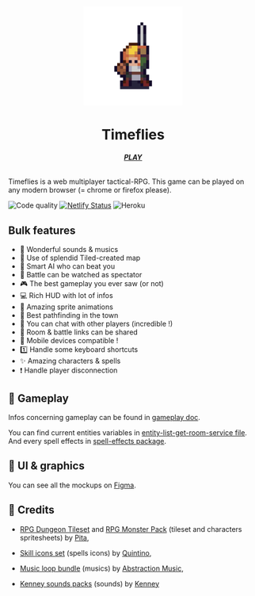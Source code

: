 
<p align="center">
    <img width="200" src="packages\frontend\public\logo512.png" alt="Timeflies logo" />
</p>

<h1 align="center">Timeflies</h1>

<h6 align="center">
    <a href="https://timeflies.fr"><b>PLAY</b></a>
</h6>

Timeflies is a web multiplayer tactical-RPG.
This game can be played on any modern browser (= chrome or firefox please).

![Code quality](https://www.code-inspector.com/project/23679/score/svg)
[![Netlify Status](https://api.netlify.com/api/v1/badges/249b0bb9-e394-4f23-a7d0-eafbc965b744/deploy-status)](https://app.netlify.com/sites/timeflies-game/deploys)
![Heroku](https://pyheroku-badge.herokuapp.com/?app=timeflies-game)

## Bulk features

- :musical_note: Wonderful sounds & musics
- :triangular_ruler: Use of splendid Tiled-created map
- :robot: Smart AI who can beat you
- :eyes: Battle can be watched as spectator
- :video_game: The best gameplay you ever saw (or not)
- :computer: Rich HUD with lot of infos
- :runner: Amazing sprite animations
- :beginner: Best pathfinding in the town
- :speech_balloon: You can chat with other players (incredible !)
- :link: Room & battle links can be shared
- :iphone: Mobile devices compatible !
- :one: Handle some keyboard shortcuts
- :sparkles: Amazing characters & spells
- :exclamation: Handle player disconnection

## :game_die: Gameplay

Infos concerning gameplay can be found in [gameplay doc](./docs/gameplay/gameplay.md).

You can find current entities variables in [entity-list-get-room-service file](./packages/backend/src/services/room/entity-list-get/entity-list-get-room-service.ts).
And every spell effects in [spell-effects package](./packages/spell-effects).

## :art: UI & graphics

You can see all the mockups on [Figma](https://www.figma.com/file/Y23sbARnRD2ZXG6aQ4WMko/Timeflies?node-id=235%3A2531).

## :clap: Credits

  - [RPG Dungeon Tileset](https://pita.itch.io/rpg-dungeon-tileset) and [RPG Monster Pack](https://pita.itch.io/rpg-monster-pack) 
  (tileset and characters spritesheets) by [Pita](https://pita.itch.io/),

- [Skill icons set](https://quintino-pixels.itch.io/free-pixel-art-skill-icons-pack) (spells icons) by [Quintino](https://quintino-pixels.itch.io/),

- [Music loop bundle](https://tallbeard.itch.io/music-loop-bundle) (musics) by [Abstraction Music](https://www.abstractionmusic.com),

- [Kenney sounds packs](https://www.kenney.nl/assets?q=audio) (sounds) by [Kenney](https://www.kenney.nl/)
